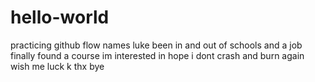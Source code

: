# hello-world
 practicing github flow
names luke
been in and out of schools and a job
finally found a  course im interested in
hope i dont crash and burn again
wish me luck
k thx bye